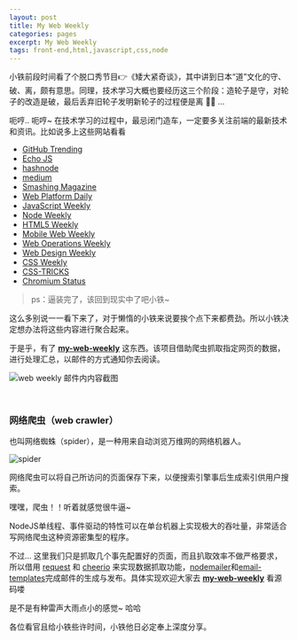 ```yaml
---
layout: post
title: My Web Weekly
categories: pages
excerpt: My Web Weekly
tags: front-end,html,javascript,css,node
---
```


小铁前段时间看了个脱口秀节目👉《矮大紧奇谈》，其中讲到日本“道”文化的守、破、离，颇有意思。同理，技术学习大概也要经历这三个阶段：造轮子是守，对轮子的改造是破，最后丢弃旧轮子发明新轮子的过程便是离 👏👏 ...   

呃哼.. 呃哼~ 在技术学习的过程中，最忌闭门造车，一定要多关注前端的最新技术和资讯。比如说多上这些网站看看  

* [GitHub Trending](https://github.com/trending?l=javascript)
* [Echo JS](http://www.echojs.com/)
* [hashnode](https://hashnode.com/amas)
* [medium](https://medium.com/)
* [Smashing Magazine](http://www.smashingmagazine.com/)
* [Web Platform Daily](http://webplatformdaily.org/)
* [JavaScript Weekly](http://javascriptweekly.com/)
* [Node Weekly](http://nodeweekly.com/)
* [HTML5 Weekly](http://html5weekly.com/)
* [Mobile Web Weekly](http://mobilewebweekly.co/)
* [Web Operations Weekly](http://webopsweekly.com/)
* [Web Design Weekly](https://web-design-weekly.com/)
* [CSS Weekly](http://css-weekly.com/)
* [CSS-TRICKS](https://css-tricks.com/)
* [Chromium Status](http://www.chromestatus.com/features)

>ps：逼装完了，该回到现实中了吧小铁~      

这么多别说一一看下来了，对于懒惰的小铁来说要挨个点下来都费劲。所以小铁决定想办法将这些内容进行聚合起来。

于是乎，有了 **[my-web-weekly](https://github.com/eplover/my-web-weekly)** 这东西。该项目借助爬虫抓取指定网页的数据，进行处理汇总，以邮件的方式通知你去阅读。

![web weekly 邮件内内容截图](https://cloud.githubusercontent.com/assets/11499979/24580263/a3f5e65c-1737-11e7-899c-41e8b1eaedb0.png)

<br>

### 网络爬虫（web crawler）

也叫网络蜘蛛（spider），是一种用来自动浏览万维网的网络机器人。

![spider](https://cloud.githubusercontent.com/assets/11499979/24576072/9ead9d02-16e7-11e7-81e7-74de2828c941.gif)

网络爬虫可以将自己所访问的页面保存下来，以便搜索引擎事后生成索引供用户搜索。

嘿嘿，爬虫！！听着就感觉很牛逼~  

NodeJS单线程、事件驱动的特性可以在单台机器上实现极大的吞吐量，非常适合写网络爬虫这种资源密集型的程序。

不过... 这里我们只是抓取几个事先配置好的页面，而且扒取效率不做严格要求，所以借用 [request](https://github.com/request/request) 和 [cheerio](https://github.com/cheeriojs/cheerio) 来实现数据抓取功能，[nodemailer](https://github.com/nodemailer/nodemailer)和[email-templates](https://github.com/crocodilejs/node-email-templates)完成邮件的生成与发布。具体实现欢迎大家去 **[my-web-weekly](https://github.com/eplover/my-web-weekly)** 看源码喽

是不是有种雷声大雨点小的感觉~ 哈哈   

各位看官且给小铁些许时间，小铁他日必定奉上深度分享。
